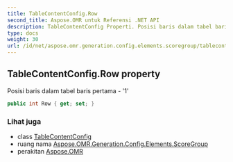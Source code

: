 ```yaml
---
title: TableContentConfig.Row
second_title: Aspose.OMR untuk Referensi .NET API
description: TableContentConfig Properti. Posisi baris dalam tabel baris pertama  1
type: docs
weight: 30
url: /id/net/aspose.omr.generation.config.elements.scoregroup/tablecontentconfig/row/
---
```

## TableContentConfig.Row property

Posisi baris dalam tabel baris pertama - '1'

```csharp
public int Row { get; set; }
```

### Lihat juga

* class [TableContentConfig](../)
* ruang nama [Aspose.OMR.Generation.Config.Elements.ScoreGroup](../../tablecontentconfig/)
* perakitan [Aspose.OMR](../../../)


